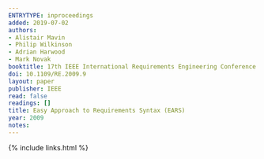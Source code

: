 ```yaml
---
ENTRYTYPE: inproceedings
added: 2019-07-02
authors:
- Alistair Mavin
- Philip Wilkinson
- Adrian Harwood
- Mark Novak
booktitle: 17th IEEE International Requirements Engineering Conference (RE'09)
doi: 10.1109/RE.2009.9
layout: paper
publisher: IEEE
read: false
readings: []
title: Easy Approach to Requirements Syntax (EARS)
year: 2009
notes:
---
```

{% include links.html %}
